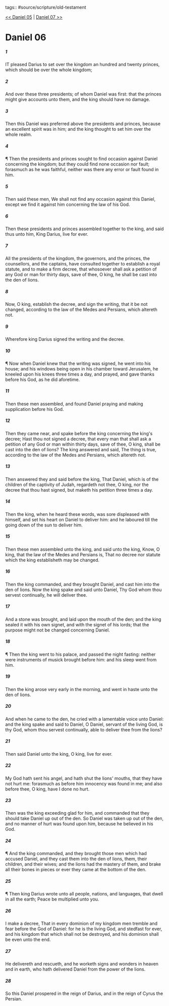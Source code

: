 tags:: #source/scripture/old-testament

[<< Daniel 05](/Old_Testament/27_Daniel/Daniel_05.md) | [Daniel 07 >>](/Old_Testament/27_Daniel/Daniel_07.md)

# Daniel 06

##### 1

IT pleased Darius to set over the kingdom an hundred and twenty princes, which should be over the whole kingdom;

##### 2

And over these three presidents; of whom Daniel was first: that the princes might give accounts unto them, and the king should have no damage.

##### 3

Then this Daniel was preferred above the presidents and princes, because an excellent spirit was in him; and the king thought to set him over the whole realm.

##### 4

¶ Then the presidents and princes sought to find occasion against Daniel concerning the kingdom; but they could find none occasion nor fault; forasmuch as he was faithful, neither was there any error or fault found in him.

##### 5

Then said these men, We shall not find any occasion against this Daniel, except we find it against him concerning the law of his God.

##### 6

Then these presidents and princes assembled together to the king, and said thus unto him, King Darius, live for ever.

##### 7

All the presidents of the kingdom, the governors, and the princes, the counsellors, and the captains, have consulted together to establish a royal statute, and to make a firm decree, that whosoever shall ask a petition of any God or man for thirty days, save of thee, O king, he shall be cast into the den of lions.

##### 8

Now, O king, establish the decree, and sign the writing, that it be not changed, according to the law of the Medes and Persians, which altereth not.

##### 9

Wherefore king Darius signed the writing and the decree.

##### 10

¶ Now when Daniel knew that the writing was signed, he went into his house; and his windows being open in his chamber toward Jerusalem, he kneeled upon his knees three times a day, and prayed, and gave thanks before his God, as he did aforetime.

##### 11

Then these men assembled, and found Daniel praying and making supplication before his God.

##### 12

Then they came near, and spake before the king concerning the king's decree; Hast thou not signed a decree, that every man that shall ask a petition of any God or man within thirty days, save of thee, O king, shall be cast into the den of lions? The king answered and said, The thing is true, according to the law of the Medes and Persians, which altereth not.

##### 13

Then answered they and said before the king, That Daniel, which is of the children of the captivity of Judah, regardeth not thee, O king, nor the decree that thou hast signed, but maketh his petition three times a day.

##### 14

Then the king, when he heard these words, was sore displeased with himself, and set his heart on Daniel to deliver him: and he laboured till the going down of the sun to deliver him.

##### 15

Then these men assembled unto the king, and said unto the king, Know, O king, that the law of the Medes and Persians is, That no decree nor statute which the king establisheth may be changed.

##### 16

Then the king commanded, and they brought Daniel, and cast him into the den of lions. Now the king spake and said unto Daniel, Thy God whom thou servest continually, he will deliver thee.

##### 17

And a stone was brought, and laid upon the mouth of the den; and the king sealed it with his own signet, and with the signet of his lords; that the purpose might not be changed concerning Daniel.

##### 18

¶ Then the king went to his palace, and passed the night fasting: neither were instruments of musick brought before him: and his sleep went from him.

##### 19

Then the king arose very early in the morning, and went in haste unto the den of lions.

##### 20

And when he came to the den, he cried with a lamentable voice unto Daniel: and the king spake and said to Daniel, O Daniel, servant of the living God, is thy God, whom thou servest continually, able to deliver thee from the lions?

##### 21

Then said Daniel unto the king, O king, live for ever.

##### 22

My God hath sent his angel, and hath shut the lions' mouths, that they have not hurt me: forasmuch as before him innocency was found in me; and also before thee, O king, have I done no hurt.

##### 23

Then was the king exceeding glad for him, and commanded that they should take Daniel up out of the den. So Daniel was taken up out of the den, and no manner of hurt was found upon him, because he believed in his God.

##### 24

¶ And the king commanded, and they brought those men which had accused Daniel, and they cast them into the den of lions, them, their children, and their wives; and the lions had the mastery of them, and brake all their bones in pieces or ever they came at the bottom of the den.

##### 25

¶ Then king Darius wrote unto all people, nations, and languages, that dwell in all the earth; Peace be multiplied unto you.

##### 26

I make a decree, That in every dominion of my kingdom men tremble and fear before the God of Daniel: for he is the living God, and stedfast for ever, and his kingdom that which shall not be destroyed, and his dominion shall be even unto the end.

##### 27

He delivereth and rescueth, and he worketh signs and wonders in heaven and in earth, who hath delivered Daniel from the power of the lions.

##### 28

So this Daniel prospered in the reign of Darius, and in the reign of Cyrus the Persian.
